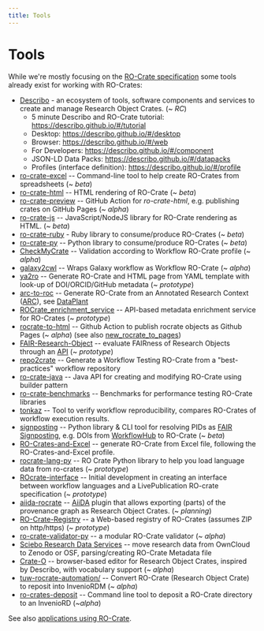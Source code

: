 ```yaml
---
title: Tools
---
```


<!--
   Copyright 2019-2020 The University of Manchester and RO Crate contributors
   <https://github.com/ResearchObject/ro-crate/graphs/contributors>

   Licensed under the Apache License, Version 2.0 (the "License");
   you may not use this file except in compliance with the License.
   You may obtain a copy of the License at

       http://www.apache.org/licenses/LICENSE-2.0

   Unless required by applicable law or agreed to in writing, software
   distributed under the License is distributed on an "AS IS" BASIS,
   WITHOUT WARRANTIES OR CONDITIONS OF ANY KIND, either express or implied.
   See the License for the specific language governing permissions and
   limitations under the License.
-->

# Tools

While we're mostly focusing on the [RO-Crate specification](../specification.md) some tools already
exist for working with RO-Crates:

-   [Describo](https://describo.github.io/#/) - an ecosystem of tools, software components and
    services to create and manage Research Object Crates. (~ _RC_)
    -   5 minute Describo and RO-Crate tutorial: https://describo.github.io/#/tutorial
    -   Desktop: https://describo.github.io/#/desktop
    -   Browser: https://describo.github.io/#/web
    -   For Developers: https://describo.github.io/#/component
    -   JSON-LD Data Packs: https://describo.github.io/#/datapacks
    -   Profiles (interface definition): https://describo.github.io/#/profile
-   [ro-crate-excel](https://www.npmjs.com/package/ro-crate-excel) -- Command-line tool to help
    create RO-Crates from spreadsheets (~ _beta_)
-   [ro-crate-html](https://www.npmjs.com/package/ro-crate-html) -- HTML rendering of RO-Crate (~
    _beta_)
-   [ro-crate-preview](https://github.com/marketplace/actions/ro-crate-preview) -- GitHub Action for
    _ro-crate-html_, e.g. publishing crates on GitHub Pages (~ _alpha_)
-   [ro-crate-js](https://www.npmjs.com/package/ro-crate) -- JavaScript/NodeJS library for RO-Crate
    rendering as HTML. (~ _beta_)
-   [ro-crate-ruby](https://github.com/fbacall/ro-crate-ruby) - Ruby library to consume/produce
    RO-Crates (~ _beta_)
-   [ro-crate-py](https://github.com/researchobject/ro-crate-py) -- Python library to
    consume/produce RO-Crates (~ _beta_)
-   [CheckMyCrate](https://github.com/KockataEPich/CheckMyCrate/tree/Version_0.2) -- Validation
    according to Workflow RO-Crate profile (~ _alpha_)
-   [galaxy2cwl](https://github.com/workflowhub-eu/galaxy2cwl) -- Wraps Galaxy workflow as Workflow
    RO-Crate (~ _alpha_)
-   [ya2ro](https://github.com/oeg-upm/ya2ro) -- Generate RO-Crate and HTML page from YAML template
    with look-up of DOI/ORCID/GitHub metadata (~ _prototype_)
-   [arc-to-roc](https://github.com/nfdi4plants/arc-to-roc) -- Generate RO-Crate from an Annotated
    Research Context ([ARC](https://nfdi4plants.org/content/docs/AnnotatedResearchContext.html)),
    see [DataPlant](../in-use/index.md#dataplant)
-   [ROCrate_enrichment_service](https://github.com/oeg-upm/ROCrate_enrichment_service) -- API-based
    metadata enrichment service for RO-Crates (~ _prototype_)
-   [rocrate-to-html](https://github.com/vliz-be-opsci/rocrate-to-html) -- Github Action to publish
    rocrate objects as Github Pages (~ _alpha_) (see also
    [new_rocrate_to_pages](https://github.com/vliz-be-opsci/new_rocrate_to_pages))
-   [FAIR-Research-Object](https://github.com/oeg-upm/FAIR-Research-Object) -- evaluate FAIRness of
    Research Objects through an [API](https://app.swaggerhub.com/apis/esgg/FAIROs/1.0.0-oas3) (~
    _prototype_)
-   [repo2crate](https://github.com/crs4/repo2crate) -- Generate a Workflow Testing RO-Crate from a
    "best-practices" workflow repository
-   [ro-crate-java](https://github.com/kit-data-manager/ro-crate-java) -- Java API for creating and
    modifying RO-Crate using builder pattern
-   [ro-crate-benchmarks](https://github.com/kit-data-manager/ro-crate-benchmarks) -- Benchmarks for
    performance testing RO-Crate libraries
-   [tonkaz](https://github.com/sapporo-wes/tonkaz) -- Tool to verify workflow reproducibility,
    compares RO-Crates of workflow execution results.
-   [signposting](https://pypi.org/project/signposting/) -- Python library & CLI tool for resolving
    PIDs as [FAIR Signposting](https://signposting.org/FAIR/), e.g. DOIs from
    [WorkflowHub](https://workflowhub.eu/) to RO-Crate (~ _beta_)
-   [RO-Crates-and-Excel](https://github.com/e11938258/RO-Crates-and-Excel) -- generate RO-Crate
    from Excel file, following the RO-Crates-and-Excel profile.
-   [rocrate-lang-py](https://github.com/Language-Research-Technology/rocrate-lang-py) -- RO Crate
    Python library to help you load language data from ro-crates (~ _prototype_)
-   [ROcrate-interface](https://github.com/GusEllerm/ROcrate-interface) -- Initial development in
    creating an interface between workflow languages and a LivePublication RO-crate specification (~
    _prototype_)
-   [aiida-rocrate](https://github.com/sphuber/aiida-rocrate) -- [AiiDA](https://www.aiida.net/)
    plugin that allows exporting (parts) of the provenance graph as Research Object Crates. (~
    _planning_)
-   [RO-Crate-Registry](https://github.com/XiaotianWang0918/RO-Crate-Registry) -- a Web-based
    registry of RO-Crates (assumes ZIP on http/https) (~ _prototype_)
-   [ro-crate-validator-py](https://github.com/ResearchObject/ro-crate-validator-py/) -- a modular
    RO-Crate validator (~ _alpha_)
-   [Sciebo Research Data Services](https://www.research-data-services.org/) -- move research data from OwnCloud to Zenodo or OSF, parsing/creating RO-Crate Metadata file 
-   [Crate-O](https://github.com/Language-Research-Technology/crate-o) --  browser-based editor for Research Object Crates, inspired by Describo, with vocabulary support (~ _alpha_)
-   [tuw-rocrate-automation/](https://github.com/MoritzRenkin/tuw-rocrate-automation/) -- Convert RO-Crate (Research Object Crate) to reposit into InvenioRDM (~ _alpha_) 
-   [ro-crates-deposit](https://github.com/beerphilipp/ro-crates-deposit) -- Command line tool to deposit a RO-Crate directory to an InvenioRD (~_alpha_)

See also [applications using RO-Crate](../in-use/).
